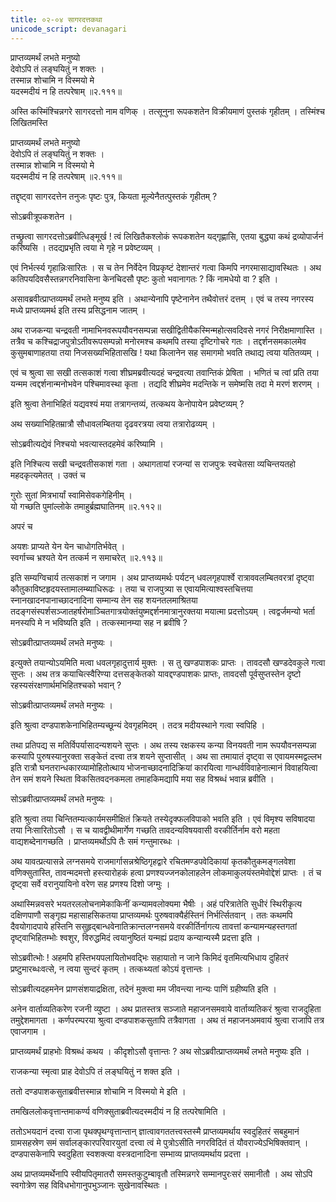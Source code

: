 ```yaml
---
title: ०२-०४ सागरदत्तकथा
unicode_script: devanagari
---
```

प्राप्तव्यमर्थं लभते मनुष्यो  
देवोऽपि तं लङ्घयितुं न शक्तः ।  
तस्मान्न शोचामि न विस्मयो मे  
यदस्मदीयं न हि तत्परेषाम् ॥२.१११॥

अस्ति कस्मिंश्चिन्नगरे सागरदत्तो नाम वणिक् । तत्सूनुना रूपकशतेन विक्रीयमाणं पुस्तकं गृहीतम् । तस्मिंश्च लिखितमस्ति

प्राप्तव्यमर्थं लभते मनुष्यो    
देवोऽपि तं लङ्घयितुं न शक्तः ।  
तस्मान्न शोचामि न विस्मयो मे  
यदस्मदीयं न हि तत्परेषाम् ॥२.१११॥

तद्दृष्ट्वा सागरदत्तेन तनुजः पृष्टः पुत्र, कियता मूल्येनैतत्पुस्तकं गृहीतम् ?

सोऽब्रवीत्रूपकशतेन ।  

तच्छ्रुत्वा सागरदत्तोऽब्रवीत्धिङ्मूर्ख ! त्वं लिखितैकश्लोकं रूपकशतेन यद्गृह्णासि, एतया बुद्ध्या कथं द्रव्योपार्जनं करिष्यसि । तदद्यप्रभृति त्वया मे गृहे न प्रवेष्टव्यम् ।  

एवं निर्भर्त्स्य गृहान्निःसारितः । स च तेन निर्वेदेन विप्रकृष्टं देशान्तरं गत्वा किमपि नगरमासाद्यावस्थितः । अथ कतिपयदिवसैस्तन्नगरनिवासिना केनचिदसौ पृष्टः कुतो भवानागतः ? किं नामधेयो वा ? इति ।  

असावब्रवीत्प्राप्तव्यमर्थं लभते मनुष्य इति । अथान्येनापि पृष्टेनानेन तथैवोत्तरं दत्तम् । एवं च तस्य नगरस्य मध्ये प्राप्तव्यमर्थ इति तस्य प्रसिद्धनाम जातम् ।  

अथ राजकन्या चन्द्रवती नामाभिनवरूपयौवनसम्पन्ना सखीद्वितीयैकस्मिन्महोत्सवदिवसे नगरं निरीक्षमाणास्ति । तत्रैव च कश्चिद्राजपुत्रोऽतीवरूपसम्पन्नो मनोरमश्च कथमपि तस्या दृष्टिगोचरे गतः । तद्दर्शनसमकालमेव कुसुमबाणाहतया तया निजसख्यभिहितासखि ! यथा किलानेन सह समागमो भवति तथाद्य त्वया यतितव्यम् ।  

एवं च श्रुत्वा सा सखी तत्सकाशं गत्वा शीघ्रमब्रवीत्यदहं चन्द्रवत्या तवान्तिकं प्रेषिता । भणितं च त्वां प्रति तया यन्मम त्वद्दर्शनान्मनोभवेन पश्चिमावस्था कृता । तद्यदि शीघ्रमेव मदन्तिके न समेष्मसि तदा मे मरणं शरणम् ।  

इति श्रुत्वा तेनाभिहितं यद्यवश्यं मया तत्रागन्तव्यं, तत्कथय केनोपायेन प्रवेष्टव्यम् ?

अथ सख्याभिहितम्रात्रौ सौधावलम्बितया दृढवरत्रया त्वया तत्रारोढव्यम् ।  

सोऽब्रवीत्यद्येवं निश्चयो भवत्यास्तदहमेवं करिष्यामि ।  

इति निश्चित्य सखी चन्द्रवतीसकाशं गता । अथागतायां रजन्यां स राजपुत्रः स्वचेतसा व्यचिन्तयतहो महदकृत्यमेतत् । उक्तं च

गुरोः सुतां मित्रभार्यां स्वामिसेवकगेहिनीम् ।  
यो गच्छति पुमांल्लोके तमाहुर्ब्रह्मघातिनम् ॥२.११२॥

अपरं च

अयशः प्राप्यते येन येन चाधोगतिर्भवेत् ।  
स्वर्गाच्च भ्रश्यते येन तत्कर्म न समाचरेत् ॥२.११३॥

इति सम्यग्विचार्य तत्सकाशं न जगाम । अथ प्राप्तव्यमर्थः पर्यटन् धवलगृहपार्श्वे रात्राववलम्बितवरत्रां दृष्ट्वा कौतुकाविष्टहृदयस्तामालम्ब्याधिरूढः । तया च राजपुत्र्या स एवायमित्याश्वस्तचित्तया स्नानखादनपानाच्छादनादिना सम्मान्य तेन सह शयनतलमाश्रितया तदङ्गसंस्पर्शसञ्जातहर्षरोमाञ्चितगात्रयोक्तंयुष्मद्दर्शनमात्रानुरक्तया मयात्मा प्रदत्तोऽयम् । त्वद्वर्जमन्यो भर्ता मनस्यपि मे न भविष्यति इति । तत्कस्मानम्या सह न ब्रवीषि ?

सोऽब्रवीत्प्राप्तव्यमर्थं लभते मनुष्यः ।  

इत्युक्ते तयान्योऽयमिति मत्वा धवलगृहादुत्तार्य मुक्तः । स तु खण्डपाशकः प्राप्तः । तावदसौ खण्डदेवकुले गत्वा सुप्तः । अथ तत्र कयाचित्स्वैरिण्या दत्तसङ्केतको यावद्दण्डपाशकः प्राप्तः, तावदसौ पूर्वसुप्तस्तेन दृष्टो रहस्यसंरक्षणार्थमभिहितश्चको भवान् ?

सोऽब्रवीत्प्राप्तव्यमर्थं लभते मनुष्यः ।  

इति श्रुत्वा दण्डपाशकेनाभिहितम्यच्छून्यं देवगृहमिदम् । तदत्र मदीयस्थाने गत्वा स्वपिहि ।  

तथा प्रतिपद्य स मतिर्विपर्यासादन्यशयने सुप्तः । अथ तस्य रक्षकस्य कन्या विनयवती नाम रूपयौवनसम्पन्ना कस्यापि पुरुषस्यानुरक्ता सङ्केतं दत्त्वा तत्र शयने सुप्तासीत् । अथ सा तमायातं दृष्ट्वा स एवायमस्मद्वल्लभ इति रात्रौ घनतरान्धकारव्यामोहितोत्थाय भोजनाच्छादनादिक्रियां कारयित्वा गान्धर्वविवाहेनात्मानं विवाहयित्वा तेन समं शयने स्थिता विकसितवदनकमला तमाहकिमद्यापि मया सह विश्रब्धं भवान्न ब्रवीति ।  

सोऽब्रवीत्प्राप्तव्यमर्थं लभते मनुष्यः ।  

इति श्रुत्वा तया चिन्तितम्यत्कार्यमसमीक्षितं क्रियते तस्येदृक्फलविपाको भवति इति । एवं विमृश्य सविषादया तया निःसारितोऽसौ । स च यावद्वीथीमार्गेण गच्छति तावदन्यविषयवासी वरकीर्तिर्नाम वरो महता वाद्यशब्देनागच्छति । प्राप्तव्यमर्थोऽपि तैः समं गन्तुमारब्धः ।  

अथ यावत्प्रत्यासन्ने लग्नसमये राजमार्गासन्नश्रेष्ठिगृहद्वारे रचितमण्डपवेदिकायां कृतकौतुकमङ्गलवेशा वणिक्सुतास्ति, तावन्मदमत्तो हस्त्यारोहकं हत्वा प्रणश्यज्जनकोलाहलेन लोकमाकुलयंस्तमेवोद्देशं प्राप्तः । तं च दृष्ट्वा सर्वे वरानुयायिनो वरेण सह प्रणश्य दिशो जग्मुः ।  

अथास्मिन्नवसरे भयतरललोचनामेकाकिनीं कन्यामवलोक्यमा भैषीः । अहं परित्रातेति सुधीरं स्थिरीकृत्य दक्षिणपाणौ सङ्गृह्य महासाहसिकतया प्राप्तव्यमर्थः पुरुषवाक्यैर्हस्तिनं निर्भर्त्सितवान् । ततः कथमपि दैवयोगादपाये हस्तिनि ससुहृद्बान्धवेनातिक्रान्तलग्नसमये वरकीर्तिर्नागत्य तावत्तां कन्यामन्यहस्तगतां दृष्ट्वाभिहितम्भोः श्वशुर, विरुद्धमिदं त्वयानुष्ठितं यन्मह्यं प्रदाय कन्यान्यस्मै प्रदत्ता इति ।  

सोऽब्रवीत्भोः ! अहमपि हस्तिभयपलायितोभवद्भिः सहायातो न जाने किमिदं वृतमित्यभिधाय दुहितरं प्रष्टुमारब्धःवत्से, न त्वया सुन्दरं कृतम् । तत्कथ्यतां कोऽयं वृत्तान्तः ।  

सोऽब्रवीत्यदहमनेन प्राणसंशयाद्रक्षिता, तदेनं मुक्त्वा मम जीवन्त्या नान्यः पाणिं ग्रहीष्यति इति ।  

अनेन वार्ताव्यतिकरेण रजनी व्युष्टा । अथ प्रातस्तत्र सञ्जाते महाजनसमवाये वार्ताव्यतिकरं श्रुत्वा राजदुहिता तमुद्देशमागता । कर्णपरम्परया श्रुत्वा दण्डपाशकसुतापि तत्रैवागता । अथ तं महाजनअमवायं श्रुत्वा राजापि तत्र एवाजगाम ।  

प्राप्तव्यमर्थं प्राहभोः विश्रब्धं कथय । कीदृशोऽसौ वृत्तान्तः ?
अथ सोऽब्रवीत्प्राप्तव्यमर्थं लभते मनुष्यः इति ।  

राजकन्या स्मृत्वा प्राह देवोऽपि तं लङ्घयितुं न शक्त इति ।  

ततो दण्डपाशकसुताब्रवीत्तस्मान्न शोचामि न विस्मयो मे इति ।  

तमखिललोकवृत्तान्तमाकर्ण्य वणिक्सुताब्रवीत्यदस्मदीयं न हि तत्परेषामिति ।  

ततोऽभयदानं दत्त्वा राजा पृथक्पृथग्वृत्तान्तान् ज्ञात्वावगततत्त्वस्तस्मै प्राप्तव्यमर्थाय स्वदुहितरं सबहुमानं ग्रामसहस्रेण समं सर्वालङ्कारपरिवारयुतां दत्त्वा त्वं मे पुत्रोऽसीति नगरविदितं तं यौवराज्येऽभिषिक्तवान् । दण्डपासकेनापि स्वदुहिता स्वशक्त्या वस्त्रदानादिना सम्भाव्य प्राप्तव्यमर्थाय प्रदत्ता ।  

अथ प्राप्तव्यमर्थेनापि स्वीयपितृमातरौ समस्तकुटुम्बावृतौ तस्मिन्नगरे सम्मानपुरःसरं समानीतौ । अथ सोऽपि स्वगोत्रेण सह विविधभोगानुपभुञ्जानः सुखेनावस्थितः ।  

